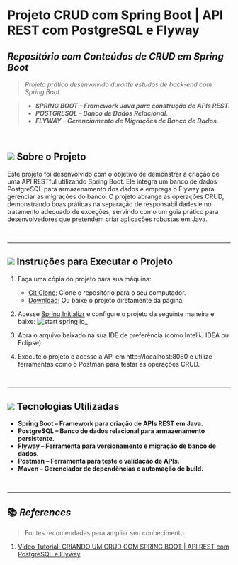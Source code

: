 # Projeto CRUD com Spring Boot | API REST com PostgreSQL e Flyway

## _Repositório com Conteúdos de CRUD em Spring Boot_

> _Projeto prático desenvolvido durante estudos de back-end com Spring Boot._

> - **_SPRING BOOT – Framework Java para construção de APIs REST._**
> - **_POSTGRESQL – Banco de Dados Relacional._**
> - **_FLYWAY – Gerenciamento de Migrações de Banco de Dados._**

<br>

## ![](icon/icon_conceito.png) Sobre o Projeto

Este projeto foi desenvolvido com o objetivo de demonstrar a criação de uma API RESTful utilizando Spring Boot. Ele integra um banco de dados PostgreSQL para armazenamento dos dados e emprega o Flyway para gerenciar as migrações do banco. O projeto abrange as operações CRUD, demonstrando boas práticas na separação de responsabilidades e no tratamento adequado de exceções, servindo como um guia prático para desenvolvedores que pretendem criar aplicações robustas em Java.

<br>

---

## ![](icon/instrucoes.png) Instruções para Executar o Projeto

1. Faça uma cópia do projeto para sua máquina:
    - [Git Clone:]() Clone o repositório para o seu computador.
    - [Download:]() Ou baixe o projeto diretamente da página.

2. Acesse [Spring Initializr](https://start.spring.io/) e configure o projeto da seguinte maneira e baixe:
![start spring io_](https://github.com/user-attachments/assets/99bf40df-7154-493b-b081-ecf98af13d07)

2. Abra o arquivo baixado na sua IDE de preferência (como IntelliJ IDEA ou Eclipse).

4. Execute o projeto e acesse a API em http://localhost:8080 e utilize ferramentas como o Postman para testar as operações CRUD.

<br>

---

## ![](icon/configuracoes.png) Tecnologias Utilizadas

- **Spring Boot – Framework para criação de APIs REST em Java.**
- **PostgreSQL – Banco de dados relacional para armazenamento persistente.**
- **Flyway – Ferramenta para versionamento e migração de banco de dados.**
- **Postman – Ferramenta para teste e validação de APIs.**
- **Maven – Gerenciador de dependências e automação de build.**

<br>

---

## 📚 _References_

> Fontes recomendadas para ampliar seu conhecimento..

1. [Vídeo Tutorial: CRIANDO UM CRUD COM SPRING BOOT | API REST com PostgreSQL e Flyway](https://www.youtube.com/watch?v=ePGAm7mMFFg)
